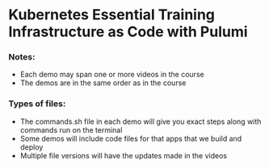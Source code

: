 # Kubernetes Essential Training Infrastructure as Code with Pulumi


### Notes:

- Each demo may span one or more videos in the course
- The demos are in the same order as in the course

### Types of files:

- The commands.sh file in each demo will give you exact steps along with commands run on the terminal
- Some demos will include code files for that apps that we build and deploy
- Multiple file versions will have the updates made in the videos

